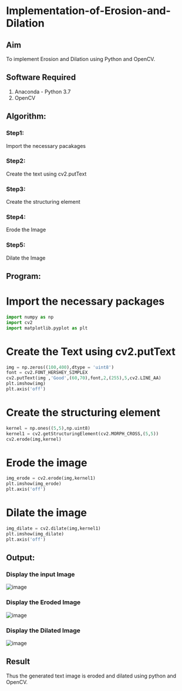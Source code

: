 # Implementation-of-Erosion-and-Dilation
## Aim
To implement Erosion and Dilation using Python and OpenCV.
## Software Required
1. Anaconda - Python 3.7
2. OpenCV
## Algorithm:
### Step1:
Import the necessary pacakages

### Step2:
Create the text using cv2.putText

### Step3:
Create the structuring element

### Step4:
Erode the Image

### Step5:
Dilate the Image

 
## Program:


# Import the necessary packages
```python
import numpy as np
import cv2
import matplotlib.pyplot as plt
```


# Create the Text using cv2.putText
```python
img = np.zeros((100,400),dtype = 'uint8')
font = cv2.FONT_HERSHEY_SIMPLEX
cv2.putText(img ,'Good',(60,70),font,2,(255),5,cv2.LINE_AA)
plt.imshow(img)
plt.axis('off')
```


# Create the structuring element
```python
kernel = np.ones((5,5),np.uint8)
kernel1 = cv2.getStructuringElement(cv2.MORPH_CROSS,(5,5))
cv2.erode(img,kernel)
```


# Erode the image
```python
img_erode = cv2.erode(img,kernel1)
plt.imshow(img_erode)
plt.axis('off')
```



# Dilate the image
```python
img_dilate = cv2.dilate(img,kernel1)
plt.imshow(img_dilate)
plt.axis('off')
```
## Output:

### Display the input Image
![image](https://github.com/Gokul0117/erosion--dilation/assets/121165938/fd742812-32bd-4590-808e-ba0ce7b21c42)


### Display the Eroded Image
![image](https://github.com/Gokul0117/erosion--dilation/assets/121165938/85f9d0af-fc2a-4eb4-a183-d31e715cec16)


### Display the Dilated Image
![image](https://github.com/Gokul0117/erosion--dilation/assets/121165938/e669b7dd-b458-4024-87b2-71e880e4895a)


## Result
Thus the generated text image is eroded and dilated using python and OpenCV.
